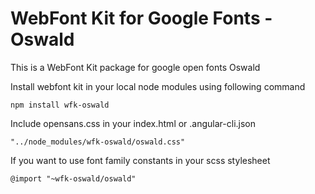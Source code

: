 # WebFont Kit for Google Fonts - Oswald  
This is a WebFont Kit package for google open fonts Oswald

Install webfont kit in your local node modules using following command

```
npm install wfk-oswald
```

Include opensans.css in your index.html or .angular-cli.json

```
"../node_modules/wfk-oswald/oswald.css"
```

If you want to use font family constants in your scss stylesheet

```
@import "~wfk-oswald/oswald"
```
